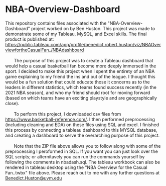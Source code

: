 # NBA-Overview-Dashboard
This repository contains files associated with the "NBA-Overview-Dashboard" project worked on by Ben Huston. This project was made to demonstrate some of my Tableau, MySQL, and Excel skills. The final product is published at: https://public.tableau.com/app/profile/benedict.robert.huston/viz/NBAOverviewfortheCasualFan_/NBAdashboard<br /> <br />
&nbsp;&nbsp;&nbsp;&nbsp;&nbsp;&nbsp; The purpose of this project was to create a Tableau dashboard that would help a casual basketball fan become more deeply immersed in the sport. I decided to make this project when I spent the entirety of an NBA game explaining to my friend the ins and out of the league. I thought this would be a fun solution that could educate those it concerns as to the leaders in different statistics, which teams found success recently (in the 2021 NBA season), and who my friend should root for moving forward (based on which teams have an exciting playstyle and are geographically close). 
<br /> <br />
&nbsp;&nbsp;&nbsp;&nbsp;&nbsp;&nbsp; To perform this project, I downloaded csv files from https://www.basketball-reference.com/. I then performed preprocessing (including cleaning and EDA) on these files using SQL and excel. I finished this process by connecting a tableau dashboard to this MYSQL database, and creating a dashboard to serve the overarching purpose of this project. 
<br /> <br />
&nbsp;&nbsp;&nbsp;&nbsp;&nbsp;&nbsp; Note that the ZIP file above allows you to follow along with some of the preprocessing I peroformed in SQL. If you want you can just look over the SQL scripts; or alternitavely you can run the commands yourself by following the comments in nbadash.sql. The tableau workbook can also be rendered in tableau desktop using the "NBA Overview for the Casual Fan..twbx" file above. Please reach out to me with any further questions at Benedict.Huston@uvm.edu


